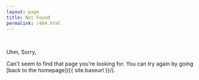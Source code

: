 ```yaml
---
layout: page
title: Not Found
permalink: /404.html
---
```


<br>

Uhm, Sorry,

Can't seem to find that page you're looking for. You can try again by going [back to the homepage]({{ site.baseurl }}/).

<br>

